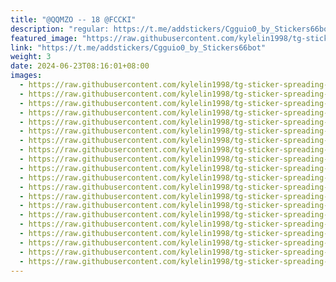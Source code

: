 ```yaml
---
title: "@QQMZO -- 18 @FCCKI"
description: "regular: https://t.me/addstickers/Cgguio0_by_Stickers66bot"
featured_image: "https://raw.githubusercontent.com/kylelin1998/tg-sticker-spreading-worldwide-images/main/img/b6c7ab6a-e5b2-4179-8afe-d505fc5961db.jpg"
link: "https://t.me/addstickers/Cgguio0_by_Stickers66bot"
weight: 3
date: 2024-06-23T08:16:01+08:00
images:
  - https://raw.githubusercontent.com/kylelin1998/tg-sticker-spreading-worldwide-images/main/img/b6c7ab6a-e5b2-4179-8afe-d505fc5961db.jpg
  - https://raw.githubusercontent.com/kylelin1998/tg-sticker-spreading-worldwide-images/main/img/27199f8d-2b91-4f49-9d2a-eb1e7f869b2a.jpg
  - https://raw.githubusercontent.com/kylelin1998/tg-sticker-spreading-worldwide-images/main/img/23c5f7b1-1284-40a2-96f3-f9558c7b5fcc.jpg
  - https://raw.githubusercontent.com/kylelin1998/tg-sticker-spreading-worldwide-images/main/img/a0110329-42a8-45e9-b19f-327d993f96fb.jpg
  - https://raw.githubusercontent.com/kylelin1998/tg-sticker-spreading-worldwide-images/main/img/7a3f8641-1437-4814-bd93-0ec5958b7452.jpg
  - https://raw.githubusercontent.com/kylelin1998/tg-sticker-spreading-worldwide-images/main/img/d6543990-7a89-4062-b9c5-13a968af9197.jpg
  - https://raw.githubusercontent.com/kylelin1998/tg-sticker-spreading-worldwide-images/main/img/0a721ff5-357b-478e-8347-0e293e59bea5.jpg
  - https://raw.githubusercontent.com/kylelin1998/tg-sticker-spreading-worldwide-images/main/img/2a438232-74fb-4d73-a4dd-f1faedf3319b.jpg
  - https://raw.githubusercontent.com/kylelin1998/tg-sticker-spreading-worldwide-images/main/img/fb4b0fb2-da12-4ae7-8929-5cd6584b1969.jpg
  - https://raw.githubusercontent.com/kylelin1998/tg-sticker-spreading-worldwide-images/main/img/a1234f61-0299-467c-af42-a390f52b6efc.jpg
  - https://raw.githubusercontent.com/kylelin1998/tg-sticker-spreading-worldwide-images/main/img/9f3d2310-dcfd-4886-b0fa-05fd84a79561.jpg
  - https://raw.githubusercontent.com/kylelin1998/tg-sticker-spreading-worldwide-images/main/img/e9bf9fea-c64b-474d-a8dc-1edfa9c17eed.jpg
  - https://raw.githubusercontent.com/kylelin1998/tg-sticker-spreading-worldwide-images/main/img/83f21732-993f-46ef-b1d1-7e0d0f43e2b1.jpg
  - https://raw.githubusercontent.com/kylelin1998/tg-sticker-spreading-worldwide-images/main/img/fd00377e-5e07-43fe-833a-56f274784640.jpg
  - https://raw.githubusercontent.com/kylelin1998/tg-sticker-spreading-worldwide-images/main/img/543173ac-6253-4307-8010-5b8d4c10cbe2.jpg
  - https://raw.githubusercontent.com/kylelin1998/tg-sticker-spreading-worldwide-images/main/img/4a996046-0e99-4e18-b50b-53cb541c6f5c.jpg
  - https://raw.githubusercontent.com/kylelin1998/tg-sticker-spreading-worldwide-images/main/img/0342695f-a01c-4f6f-afb0-38512a6307af.jpg
  - https://raw.githubusercontent.com/kylelin1998/tg-sticker-spreading-worldwide-images/main/img/ac2ffcc2-d84d-47b4-9d70-50218347e9e9.jpg
  - https://raw.githubusercontent.com/kylelin1998/tg-sticker-spreading-worldwide-images/main/img/deee76e2-e978-4248-add2-9ff27069c3de.jpg
  - https://raw.githubusercontent.com/kylelin1998/tg-sticker-spreading-worldwide-images/main/img/af2b03c5-4def-477a-9477-86f104d968e1.jpg
---
```

